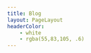 ```yaml
---
title: Blog
layout: PageLayout
headerColor: 
    - white
    - rgba(55,83,105, .6)
---
```


<Posts />